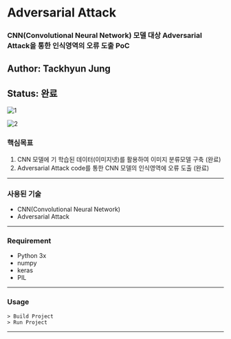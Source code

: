 # Adversarial Attack 
### CNN(Convolutional Neural Network) 모델 대상 Adversarial Attack을 통한 인식영역의 오류 도출 PoC

## Author: Tackhyun Jung

## Status: 완료

![1](https://user-images.githubusercontent.com/41291493/109090196-f1590280-7755-11eb-9aea-49d36318bc96.png)

![2](https://user-images.githubusercontent.com/41291493/109090200-f322c600-7755-11eb-9257-c1ce9b70baeb.png)

### 핵심목표
1) CNN 모델에 기 학습된 데이터(이미지넷)를 활용하여 이미지 분류모델 구축 (완료)
2) Adversarial Attack code를 통한 CNN 모델의 인식영역에 오류 도출 (완료)

---

### 사용된 기술
* CNN(Convolutional Neural Network)
* Adversarial Attack

---

### Requirement
* Python 3x
* numpy
* keras
* PIL

---

### Usage

```
> Build Project
> Run Project
```

---
